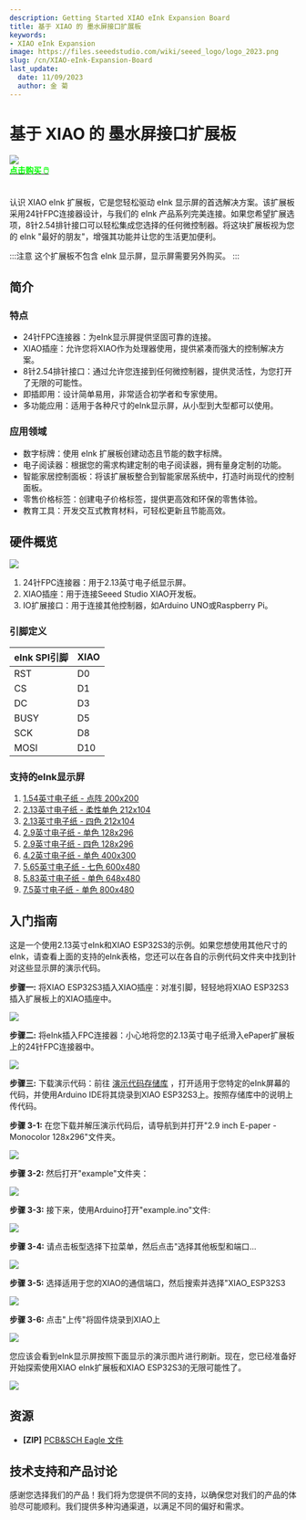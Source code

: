 ```yaml
---
description: Getting Started XIAO eInk Expansion Board
title: 基于 XIAO 的 墨水屏接口扩展板
keywords:
- XIAO eInk Expansion
image: https://files.seeedstudio.com/wiki/seeed_logo/logo_2023.png
slug: /cn/XIAO-eInk-Expansion-Board
last_update:
  date: 11/09/2023
  author: 金 菊
---
```


# 基于 XIAO 的 墨水屏接口扩展板

<div style={{textAlign:'center'}}><img src="https://files.seeedstudio.com/wiki/eInk/xiao-expansion/xiao-expansion.png" style={{width:700, height:'auto'}}/></div>

<div class="get_one_now_container" style={{textAlign: 'center'}}>
    <a class="get_one_now_item" href="https://www.seeedstudio.com/ePaper-Breakout-Board-p-5804.html">
            <strong><span><font color={'FFFFFF'} size={"4"}> 点击购买 🖱️</font></span></strong>
    </a>
</div><br />

认识 XIAO eInk 扩展板，它是您轻松驱动 eInk 显示屏的首选解决方案。该扩展板采用24针FPC连接器设计，与我们的 eInk 产品系列完美连接。如果您希望扩展选项，8针2.54排针接口可以轻松集成您选择的任何微控制器。将这块扩展板视为您的 eInk "最好的朋友"，增强其功能并让您的生活更加便利。

:::注意
这个扩展板不包含 eInk 显示屏，显示屏需要另外购买。
:::

## 简介

### 特点

- 24针FPC连接器：为eInk显示屏提供坚固可靠的连接。
- XIAO插座：允许您将XIAO作为处理器使用，提供紧凑而强大的控制解决方案。
- 8针2.54排针接口：通过允许您连接到任何微控制器，提供灵活性，为您打开了无限的可能性。
- 即插即用：设计简单易用，非常适合初学者和专家使用。
- 多功能应用：适用于各种尺寸的eInk显示屏，从小型到大型都可以使用。

### 应用领域

- 数字标牌：使用 eInk 扩展板创建动态且节能的数字标牌。
- 电子阅读器：根据您的需求构建定制的电子阅读器，拥有量身定制的功能。
- 智能家居控制面板：将该扩展板整合到智能家居系统中，打造时尚现代的控制面板。
- 零售价格标签：创建电子价格标签，提供更高效和环保的零售体验。
- 教育工具：开发交互式教育材料，可轻松更新且节能高效。

## 硬件概览

<div style={{textAlign:'center'}}><img src="https://files.seeedstudio.com/wiki/eInk/xiao-expansion/xiao-expansion.png" style={{width:700, height:'auto'}}/></div>


1. 24针FPC连接器：用于2.13英寸电子纸显示屏。
2. XIAO插座：用于连接Seeed Studio XIAO开发板。
3. IO扩展接口：用于连接其他控制器，如Arduino UNO或Raspberry Pi。


### 引脚定义

<div class="table-center">

|  eInk SPI引脚 |  XIAO  | 
|       ---      |  ---   |
|      RST       |   D0   |
|      CS        |   D1   |
|      DC        |   D3   |
|      BUSY      |   D5   |
|      SCK       |   D8   |
|      MOSI      |   D10  |

</div>

### 支持的eInk显示屏

1. [1.54英寸电子纸 - 点阵 200x200](https://www.seeedstudio.com/1-54-Monochrome-ePaper-Display-with-200x200-Pixels-p-5776.html)
2. [2.13英寸电子纸 - 柔性单色 212x104](https://www.seeedstudio.com/2-13-Flexible-Monochrome-ePaper-Display-with-212x104-Pixels-p-5781.html)
3. [2.13英寸电子纸 - 四色 212x104](https://www.seeedstudio.com/2-13-Quadruple-Color-ePaper-Display-with-122x250-Pixels-p-5779.html)
4. [2.9英寸电子纸 - 单色 128x296](https://www.seeedstudio.com/2-9-Monochrome-ePaper-Display-with-296x128-Pixels-p-5782.html)
5. [2.9英寸电子纸 - 四色 128x296](https://www.seeedstudio.com/2-9-Quadruple-Color-ePaper-Display-with-128x296-Pixels-p-5783.html)
6. [4.2英寸电子纸 - 单色 400x300](https://www.seeedstudio.com/4-2-Monochrome-ePaper-Display-with-400x300-Pixels-p-5784.html)
7. [5.65英寸电子纸 - 七色 600x480](https://www.seeedstudio.com/5-65-Seven-Color-ePaper-Display-with-600x480-Pixels-p-5786.html)
8. [5.83英寸电子纸 - 单色 648x480](https://www.seeedstudio.com/5-83-Monochrome-ePaper-Display-with-648x480-Pixels-p-5785.html)
9. [7.5英寸电子纸 - 单色 800x480](https://www.seeedstudio.com/7-5-Monochrome-ePaper-Display-with-800x480-Pixels-p-5788.html)

## 入门指南

这是一个使用2.13英寸eInk和XIAO ESP32S3的示例。如果您想使用其他尺寸的eInk，请查看上面的支持的eInk表格，您还可以在各自的示例代码文件夹中找到针对这些显示屏的演示代码。

**步骤一:** 将XIAO ESP32S3插入XIAO插座：对准引脚，轻轻地将XIAO ESP32S3插入扩展板上的XIAO插座中。

<div style={{textAlign:'center'}}><img src="https://files.seeedstudio.com/wiki/eInk/xiao-expansion/connect_xiao.gif" style={{width:700, height:'auto'}}/></div>

**步骤二:** 将eInk插入FPC连接器：小心地将您的2.13英寸电子纸滑入ePaper扩展板上的24针FPC连接器中。
<div style={{textAlign:'center'}}><img src="https://files.seeedstudio.com/wiki/eInk/xiao-expansion/connect_eink.gif" style={{width:700, height:'auto'}}/></div>

**步骤三:** 下载演示代码：前往 [演示代码存储库](https://github.com/peterpanstechland/e-ink) ，打开适用于您特定的eInk屏幕的代码，并使用Arduino IDE将其烧录到XIAO ESP32S3上。按照存储库中的说明上传代码。

**步骤 3-1:** 在您下载并解压演示代码后，请导航到并打开"2.9 inch E-paper - Monocolor 128x296"文件夹。
<div style={{textAlign:'center'}}><img src="https://files.seeedstudio.com/wiki/eInk/xiao-expansion/select_2.9inch_eink_folder.png" style={{width:400, height:'auto'}}/></div>

**步骤 3-2:** 然后打开"example"文件夹：

<div style={{textAlign:'center'}}><img src="https://files.seeedstudio.com/wiki/eInk/xiao-expansion/enter_example.png" style={{width:400, height:'auto'}}/></div>

**步骤 3-3:** 接下来，使用Arduino打开"example.ino"文件:

<div style={{textAlign:'center'}}><img src="https://files.seeedstudio.com/wiki/eInk/xiao-expansion/open_example_sketch.png" style={{width:400, height:'auto'}}/></div>

**步骤 3-4:** 请点击板型选择下拉菜单，然后点击"选择其他板型和端口...

<div style={{textAlign:'center'}}><img src="https://files.seeedstudio.com/wiki/eInk/xiao-expansion/select_other_board.png" style={{width:400, height:'auto'}}/></div>

**步骤 3-5:** 选择适用于您的XIAO的通信端口，然后搜索并选择"XIAO_ESP32S3
<div style={{textAlign:'center'}}><img src="https://files.seeedstudio.com/wiki/eInk/xiao-expansion/find_and_select_xiaoesp32s3.png" style={{width:400, height:'auto'}}/></div>

**步骤 3-6:** 点击"上传"将固件烧录到XIAO上
<div style={{textAlign:'center'}}><img src="https://files.seeedstudio.com/wiki/eInk/xiao-expansion/upload_code.png" style={{width:400, height:'auto'}}/></div>

您应该会看到eInk显示屏按照下面显示的演示图片进行刷新。现在，您已经准备好开始探索使用XIAO eInk扩展板和XIAO ESP32S3的无限可能性了。

<div style={{textAlign:'center'}}><img src="https://files.seeedstudio.com/wiki/eInk/xiao-expansion/screen_update.gif" style={{width:400, height:'auto'}}/></div>

## 资源

- **[ZIP]** [PCB&SCH Eagle 文件](https://files.seeedstudio.com/wiki/eInk/xiao-expansion/epaperIO.zip)

## 技术支持和产品讨论


感谢您选择我们的产品！我们将为您提供不同的支持，以确保您对我们的产品的体验尽可能顺利。我们提供多种沟通渠道，以满足不同的偏好和需求。

<div class="table-center">
  <div class="button_tech_support_container">
  <a href="https://forum.seeedstudio.com/" class="button_forum"></a> 
  <a href="https://www.seeedstudio.com/contacts" class="button_email"></a>
  </div>

  <div class="button_tech_support_container">
  <a href="https://discord.gg/eWkprNDMU7" class="button_discord"></a> 
  <a href="https://github.com/Seeed-Studio/wiki-documents/discussions/69" class="button_discussion"></a>
  </div>
</div>








